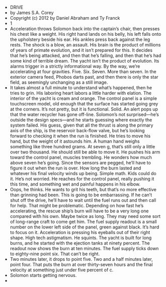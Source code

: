 - DRIVE
- by James S.A. Corey
- Copyright (c) 2012 by Daniel Abraham and Ty Franck
- 1
- Acceleration throws Solomon back into the captain’s chair, then presses his chest like a weight. His right hand lands on his belly, his left falls onto the upholstery beside his ear. His ankles press back against the leg rests. The shock is a blow, an assault. His brain is the product of millions of years of primate evolution, and it isn’t prepared for this. It decides that he’s being attacked, and then that he’s falling, and then that he’s had some kind of terrible dream. The yacht isn’t the product of evolution. Its alarms trigger in a strictly informational way. By the way, we’re accelerating at four gravities. Five. Six. Seven. More than seven. In the exterior camera feed, Phobos darts past, and then there is only the star field, as seemingly unchanging as a still image.
- It takes almost a full minute to understand what’s happened, then he tries to grin. His laboring heart labors a little harder with elation. The interior of the yacht is cream and orange. The control panel is a simple touchscreen model, old enough that the surface has started going grey at the corners. It’s not pretty, but it is functional. Solid. An alert pops up that the water recycler has gone off-line. Solomon’s not surprised—he’s outside the design specs—and he starts guessing where exactly the system failed. His guess, given that all the thrust is along the primary axis of the ship, is the reservoir back-flow valve, but he’s looking forward to checking it when the run is finished. He tries to move his hand, but the weight of it astounds him. A human hand weighs something like three hundred grams. At seven g, that’s still only a little over two thousand. He should still be able to move it. He pushes his arm toward the control panel, muscles trembling. He wonders how much above seven he’s going. Since the sensors are pegged, he’ll have to figure it out when the run is over. How long the burn lasted and whatever his final velocity winds up being. Simple math. Kids could do it. He’s not worried. He reaches for the control panel, really pushing it this time, and something wet and painful happens in his elbow.
- Oops, he thinks. He wants to grit his teeth, but that’s no more effective than grinning had been. This is going to be embarrassing. If he can’t shut off the drive, he’ll have to wait until the fuel runs out and then call for help. That might be problematic. Depending on how fast he’s accelerating, the rescue ship’s burn will have to be a very long one compared with his own. Maybe twice as long. They may need some sort of long-range craft to come get him. The fuel supply readout is a small number on the lower left side of the panel, green against black. It’s hard to focus on it. Acceleration is pressing his eyeballs out of their right shape. High tech astigmatism. He squints. The yacht is built for long burns, and he started with the ejection tanks at ninety percent. The readout now shows the burn at ten minutes. The fuel supply ticks down to eighty-nine point six. That can’t be right.
- Two minutes later, it drops to point five. Two and a half minutes later, point four. That puts the burn at over thirty-seven hours and the final velocity at something just under five percent of c.
- Solomon starts getting nervous.
-